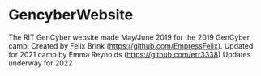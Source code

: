 # GencyberWebsite

The RIT GenCyber website made May/June 2019 for the 2019 GenCyber camp. Created by Felix Brink (https://github.com/EmpressFelix).
Updated for 2021 camp by Emma Reynolds (https://github.com/err3338) Updates underway for 2022

